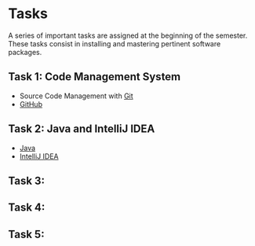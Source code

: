 # Tasks

A series of important tasks are assigned at the beginning of the semester.
These tasks consist in installing and mastering pertinent software packages.

Task 1: Code Management System
------------------------------
* Source Code Management with [Git](http://git-scm.com/)
* [GitHub](https://github.com/)

Task 2: Java and IntelliJ IDEA
------------------------------
* [Java](https://www.java.com/)
* [IntelliJ IDEA](https://www.jetbrains.com/idea/)

Task 3:
-------

Task 4:
-------

Task 5:
-------

